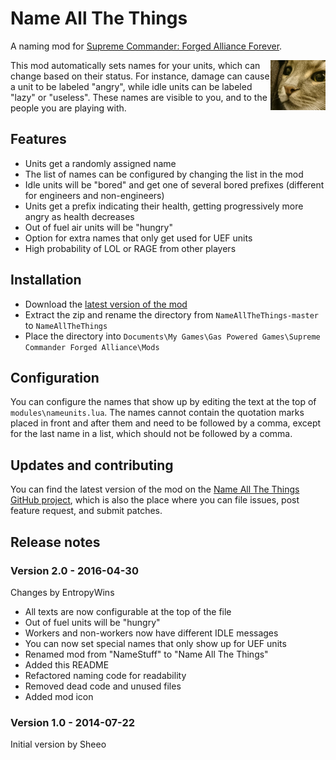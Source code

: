 # Name All The Things

A naming mod for [Supreme Commander: Forged Alliance Forever][FAF].

<img align="right" src="icon.PNG">

This mod automatically sets names for your units, which can change based on their status. For
instance, damage can cause a unit to be labeled "angry", while idle units can be labeled "lazy"
or "useless". These names are visible to you, and to the people you are playing with.

## Features

* Units get a randomly assigned name
* The list of names can be configured by changing the list in the mod
* Idle units will be "bored" and get one of several bored prefixes (different for engineers and non-engineers)
* Units get a prefix indicating their health, getting progressively more angry as health decreases
* Out of fuel air units will be "hungry"
* Option for extra names that only get used for UEF units
* High probability of LOL or RAGE from other players

## Installation

* Download the [latest version of the mod][download]
* Extract the zip and rename the directory from `NameAllTheThings-master` to `NameAllTheThings`
* Place the directory into `Documents\My Games\Gas Powered Games\Supreme Commander Forged Alliance\Mods`

## Configuration

You can configure the names that show up by editing the text at the top of `modules\nameunits.lua`.
The names cannot contain the quotation marks placed in front and after them and need to be followed
by a comma, except for the last name in a list, which should not be followed by a comma.

## Updates and contributing

You can find the latest version of the mod on the [Name All The Things GitHub project][GitHub], which is
also the place where you can file issues, post feature request, and submit patches.

## Release notes

### Version 2.0 - 2016-04-30

Changes by EntropyWins

* All texts are now configurable at the top of the file
* Out of fuel units will be "hungry"
* Workers and non-workers now have different IDLE messages
* You can now set special names that only show up for UEF units
* Renamed mod from "NameStuff" to "Name All The Things"
* Added this README
* Refactored naming code for readability
* Removed dead code and unused files
* Added mod icon

### Version 1.0 - 2014-07-22

Initial version by Sheeo

[FAF]: http://www.faforever.com/
[download]: https://github.com/JeroenDeDauw/NameAllTheThings/archive/master.zip
[GitHub]: https://github.com/JeroenDeDauw/NameAllTheThings

